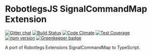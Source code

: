 RobotlegsJS SignalCommandMap Extension
===

[![Gitter chat](https://badges.gitter.im/RobotlegsJS/RobotlegsJS.svg)](https://gitter.im/RobotlegsJS/RobotlegsJS)
[![Build Status](https://secure.travis-ci.org/RobotlegsJS/RobotlegsJS-SignalCommandMap.svg?branch=master)](https://travis-ci.org/RobotlegsJS/RobotlegsJS-SignalCommandMap)
[![Code Climate](https://codeclimate.com/github/RobotlegsJS/RobotlegsJS-SignalCommandMap/badges/gpa.svg)](https://codeclimate.com/github/RobotlegsJS/RobotlegsJS-SignalCommandMap)
[![Test Coverage](https://codeclimate.com/github/RobotlegsJS/RobotlegsJS-SignalCommandMap/badges/coverage.svg)](https://codeclimate.com/github/RobotlegsJS/RobotlegsJS-SignalCommandMap/coverage)
[![npm version](https://badge.fury.io/js/%40robotlegsjs%2Fsignalcommandmap.svg)](https://badge.fury.io/js/%40robotlegsjs%2Fsignalcommandmap)
[![Greenkeeper badge](https://badges.greenkeeper.io/GoodgameStudios/RobotlegsJS-SignalCommandMap.svg)](https://greenkeeper.io/)

A port of Robotlegs Extensions SignalCommandMap to TypeScript.
